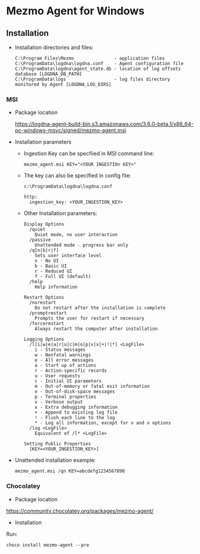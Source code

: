 # Mezmo Agent for Windows

## Installation

- Installation directories and files:

  ```
  C:\Program Files\Mezmo               - application files
  C:\ProgramData\logdna\logdna.conf    - Agent configuration file
  C:\ProgramData\logdna\agent_state.db - location of log offsets database [LOGDNA_DB_PATH]
  C:\ProgramData\logs                  - log files directory monitored by Agent [LOGDNA_LOG_DIRS]
  ```

### MSI

- Package location

  https://logdna-agent-build-bin.s3.amazonaws.com/3.6.0-beta.1/x86_64-pc-windows-msvc/signed/mezmo-agent.msi

- Installation parameters

  * Ingestion Key can be specfiied in MSI command line:
    ```
    mezmo_agent.msi KEY="<YOUR INGESTIOn KEY>"
    ```

  * The key can also be specified in config file:
    ```
    c:\ProgramData\logdna\logdna.conf

    http:
      ingestion_key: <YOUR_INGESTION_KEY>
    ```

  * Other Installation parameters:
    ```
    Display Options
      /quiet
        Quiet mode, no user interaction
      /passive
        Unattended mode - progress bar only
      /q[n|b|r|f]
        Sets user interface level
        n - No UI
        b - Basic UI
        r - Reduced UI
        f - Full UI (default)
      /help
        Help information

    Restart Options
      /norestart
        Do not restart after the installation is complete
      /promptrestart
        Prompts the user for restart if necessary
      /forcerestart
        Always restart the computer after installation

    Logging Options
      /l[i|w|e|a|r|u|c|m|o|p|v|x|+|!|*] <LogFile>
        i - Status messages
        w - Nonfatal warnings
        e - All error messages
        a - Start up of actions
        r - Action-specific records
        u - User requests
        c - Initial UI parameters
        m - Out-of-memory or fatal exit information
        o - Out-of-disk-space messages
        p - Terminal properties
        v - Verbose output
        x - Extra debugging information
        + - Append to existing log file
        ! - Flush each line to the log
        * - Log all information, except for v and x options
      /log <LogFile>
        Equivalent of /l* <LogFile>

    Setting Public Properties
      [KEY=<YOUR_INGESTION_KEY>]
    ```

- Unattended installation example:
    ```
    mezmo_agent.msi /qn KEY=abcdefg1234567890
    ```

### Chocolatey
- Package location

https://community.chocolatey.org/packages/mezmo-agent/

- Installation

Run:

```
choco install mezmo-agent --pre
```
